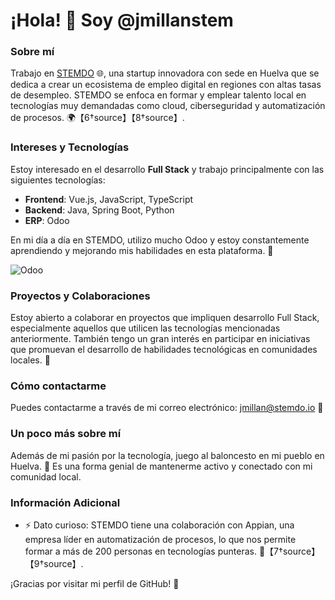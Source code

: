 # ¡Hola! 👋 Soy @jmillanstem

### Sobre mí
Trabajo en [STEMDO](https://www.stemdo.io) 🌐, una startup innovadora con sede en Huelva que se dedica a crear un ecosistema de empleo digital en regiones con altas tasas de desempleo. STEMDO se enfoca en formar y emplear talento local en tecnologías muy demandadas como cloud, ciberseguridad y automatización de procesos. 🌍【6†source】【8†source】.

### Intereses y Tecnologías
Estoy interesado en el desarrollo **Full Stack** y trabajo principalmente con las siguientes tecnologías:
- **Frontend**: Vue.js, JavaScript, TypeScript
- **Backend**: Java, Spring Boot, Python
- **ERP**: Odoo

En mi día a día en STEMDO, utilizo mucho Odoo y estoy constantemente aprendiendo y mejorando mis habilidades en esta plataforma. 🚀

![Odoo](https://www.odoo.com/web/image/website/1/logo/Odoo)

### Proyectos y Colaboraciones
Estoy abierto a colaborar en proyectos que impliquen desarrollo Full Stack, especialmente aquellos que utilicen las tecnologías mencionadas anteriormente. También tengo un gran interés en participar en iniciativas que promuevan el desarrollo de habilidades tecnológicas en comunidades locales. 🤝

### Cómo contactarme
Puedes contactarme a través de mi correo electrónico: [jmillan@stemdo.io](mailto:jmillan@stemdo.io) 📧

### Un poco más sobre mí
Además de mi pasión por la tecnología, juego al baloncesto en mi pueblo en Huelva. 🏀 Es una forma genial de mantenerme activo y conectado con mi comunidad local.

### Información Adicional
- ⚡ Dato curioso: STEMDO tiene una colaboración con Appian, una empresa líder en automatización de procesos, lo que nos permite formar a más de 200 personas en tecnologías punteras. 🌟【7†source】【9†source】.

<!---
jmillanstem/jmillanstem is a ✨ special ✨ repository because its `README.md` (this file) appears on your GitHub profile.
You can click the Preview link to take a look at your changes.
--->

¡Gracias por visitar mi perfil de GitHub! 🚀
